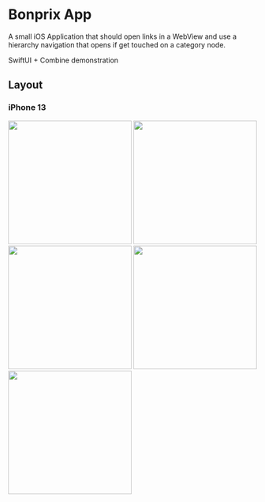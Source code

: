 # Bonprix App
A small iOS Application that should open links in a WebView and use a hierarchy navigation that opens if get touched on a category node.

SwiftUI + Combine demonstration

## Layout
### iPhone 13
<p float="left">
  <img src="https://user-images.githubusercontent.com/25714024/184560189-27f51ee2-0447-4e6b-ab19-28a1e9aefe11.png" width="250">
  <img src="https://user-images.githubusercontent.com/25714024/184560195-0c2edacb-728a-45f7-8514-d9e29991d502.png" width="250">
   <img src="https://user-images.githubusercontent.com/25714024/184560205-b4ec3b50-efbf-436d-8b9c-529b206bc0f0.png" width="250">
   <img src="https://user-images.githubusercontent.com/25714024/184560202-e18aebb5-6da1-4055-8c70-71e31b64d611.png" width="250">
   <img src="https://user-images.githubusercontent.com/25714024/184560205-b4ec3b50-efbf-436d-8b9c-529b206bc0f0.png" width="250">
</p>
